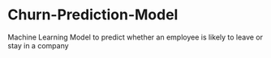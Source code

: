 # Churn-Prediction-Model
Machine Learning Model  to predict whether an employee is likely to leave or stay in a company
